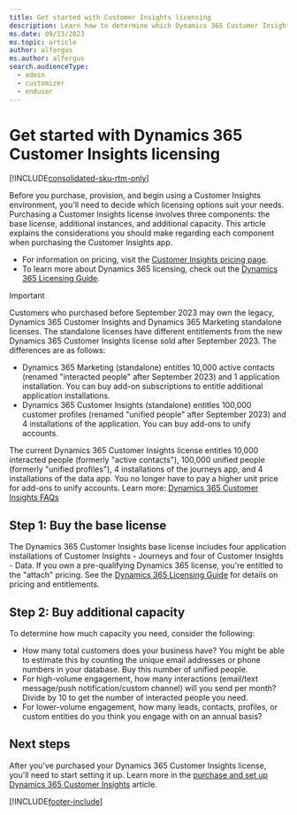 ```yaml
---
title: Get started with Customer Insights licensing 
description: Learn how to determine which Dynamics 365 Customer Insights licensing options are best for your needs.
ms.date: 09/13/2023
ms.topic: article
author: alfergus
ms.author: alfergus
search.audienceType: 
  - admin
  - customizer
  - enduser
---
```


# Get started with Dynamics 365 Customer Insights licensing

[!INCLUDE[consolidated-sku-rtm-only](./includes/consolidated-sku-rtm-only.md)]

Before you purchase, provision, and begin using a Customer Insights environment, you'll need to decide which licensing options suit your needs. Purchasing a Customer Insights license involves three components: the base license, additional instances, and additional capacity. This article explains the considerations you should make regarding each component when purchasing the Customer Insights app.

- For information on pricing, visit the [Customer Insights pricing page](https://dynamics.microsoft.com/marketing/pricing/).
- To learn more about Dynamics 365 licensing, check out the [Dynamics 365 Licensing Guide](https://go.microsoft.com/fwlink/?LinkId=866544&clcid=0x409).

> [!IMPORTANT]
> Customers who purchased before September 2023 may own the legacy, Dynamics 365 Customer Insights and Dynamics 365 Marketing standalone licenses. The standalone licenses have different entitlements from the new Dynamics 365 Customer Insights license sold after September 2023. The differences are as follows:
>
> - Dynamics 365 Marketing (standalone) entitles 10,000 active contacts (renamed "interacted people" after September 2023) and 1 application installation. You can buy add-on subscriptions to entitle additional application installations.
> - Dynamics 365 Customer Insights (standalone) entitles 100,000 customer profiles (renamed "unified people" after September 2023) and 4 installations of the application. You can buy add-ons to unify accounts.
>
> The current Dynamics 365 Customer Insights license entitles 10,000 interacted people (formerly "active contacts"), 100,000 unified people (formerly "unified profiles"), 4 installations of the journeys app, and 4 installations of the data app. You no longer have to pay a higher unit price for add-ons to unify accounts. Learn more: [Dynamics 365 Customer Insights FAQs](ci-faq.md)

## Step 1: Buy the base license

The Dynamics 365 Customer Insights base license includes four application installations of Customer Insights - Journeys and four of Customer Insights - Data. If you own a pre-qualifying Dynamics 365 license, you're entitled to the "attach" pricing. See the [Dynamics 365 Licensing Guide](https://go.microsoft.com/fwlink/?LinkId=866544&clcid=0x409) for details on pricing and entitlements.

## Step 2: Buy additional capacity

To determine how much capacity you need, consider the following:

-	How many total customers does your business have? You might be able to estimate this by counting the unique email addresses or phone numbers in your database. Buy this number of unified people.
-	For high-volume engagement, how many interactions (email/text message/push notification/custom channel) will you send per month? Divide by 10 to get the number of interacted people you need.
-	For lower-volume engagement, how many leads, contacts, profiles, or custom entities do you think you engage with on an annual basis?

## Next steps

After you've purchased your Dynamics 365 Customer Insights license, you'll need to start setting it up. Learn more in the [purchase and set up Dynamics 365 Customer Insights](purchase.md) article.

[!INCLUDE[footer-include](./includes/footer-banner.md)]